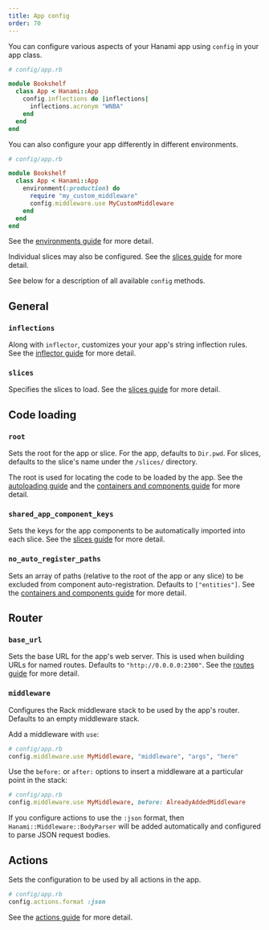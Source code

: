 ```yaml
---
title: App config
order: 70
---
```


You can configure various aspects of your Hanami app using `config` in your app class.

```ruby
# config/app.rb

module Bookshelf
  class App < Hanami::App
    config.inflections do |inflections|
      inflections.acronym "WNBA"
    end
  end
end
```

You can also configure your app differently in different environments.

```ruby
# config/app.rb

module Bookshelf
  class App < Hanami::App
    environment(:production) do
      require "my_custom_middleware"
      config.middleware.use MyCustomMiddleware
    end
  end
end
```

See the [environments guide](/v2.3/app/environments) for more detail.

Individual slices may also be configured. See the [slices guide](/v2.3/app/slices) for more detail.

See below for a description of all available `config` methods.

## General

### `inflections`

Along with `inflector`, customizes your your app's string inflection rules. See the [inflector guide](/v2.3/app/inflector) for more detail.

### `slices`

Specifies the slices to load. See the [slices guide](/v2.3/app/slices) for more detail.

## Code loading

### `root`

Sets the root for the app or slice. For the app, defaults to `Dir.pwd`. For slices, defaults to the slice's name under the `/slices/` directory.

The root is used for locating the code to be loaded by the app. See the [autoloading guide](/v2.3/app/autoloading) and the [containers and components guide](/v2.3/app/container-and-components) for more detail.

### `shared_app_component_keys`

Sets the keys for the app components to be automatically imported into each slice. See the [slices guide](/v2.3/app/slices) for more detail.

### `no_auto_register_paths`

Sets an array of paths (relative to the root of the app or any slice) to be excluded from component auto-registration. Defaults to `["entities"]`. See the [containers and components guide](/v2.3/app/container-and-components) for more detail.

## Router

### `base_url`

Sets the base URL for the app's web server. This is used when building URLs for named routes. Defaults to `"http://0.0.0.0:2300"`. See the [routes guide](/v2.3/routing/overview/) for more detail.

### `middleware`

Configures the Rack middleware stack to be used by the app's router. Defaults to an empty middleware stack.

Add a middleware with `use`:

```ruby
# config/app.rb
config.middleware.use MyMiddleware, "middleware", "args", "here"
```

Use the `before:` or `after:` options to insert a middleware at a particular point in the stack:

```ruby
# config/app.rb
config.middleware.use MyMiddleware, before: AlreadyAddedMiddleware
```

If you configure actions to use the `:json` format, then `Hanami::Middleware::BodyParser` will be added automatically and configured to parse JSON request bodies.

## Actions

Sets the configuration to be used by all actions in the app.

```ruby
# config/app.rb
config.actions.format :json
```

See the [actions guide](/v2.3/actions/overview) for more detail.
